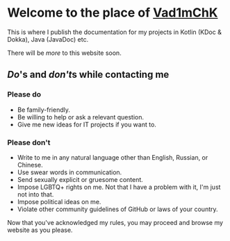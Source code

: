 # Welcome to the place of [Vad1mChK](https://github.com/Vad1mchK)

This is where I publish the documentation for my projects in Kotlin (KDoc & Dokka), Java (JavaDoc) etc.

There will be *more* to this website soon.

## *Do*'s and *don't*s while contacting me

### Please do

- Be family-friendly.
- Be willing to help or ask a relevant question.
- Give me new ideas for IT projects if you want to.

### Please don't

- Write to me in any natural language other than English, Russian, or Chinese.
- Use swear words in communication.
- Send sexually explicit or gruesome content.
- Impose LGBTQ+ rights on me. Not that I have a problem with it, I'm just not into that.
- Impose political ideas on me.
- Violate other community guidelines of GitHub or laws of your country.

Now that you've acknowledged my rules, you may proceed and browse my website as you please.

